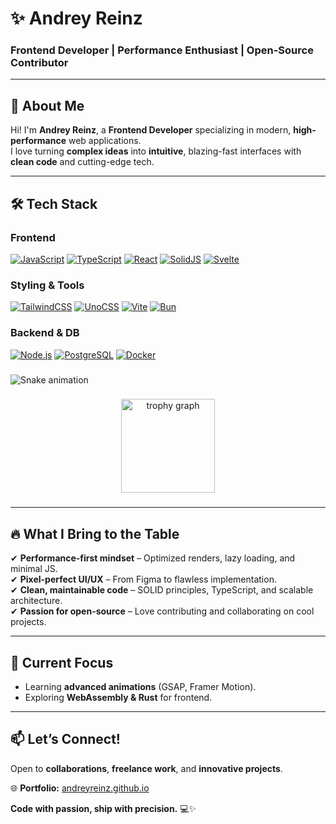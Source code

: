 # ✨ **Andrey Reinz**  
### **Frontend Developer | Performance Enthusiast | Open-Source Contributor**  

---

## 🚀 **About Me**  
Hi! I'm **Andrey Reinz**, a **Frontend Developer** specializing in modern, **high-performance** web applications.  
I love turning **complex ideas** into **intuitive**, blazing-fast interfaces with **clean code** and cutting-edge tech.  

---

## 🛠️ Tech Stack

### **Frontend**  
[![JavaScript](https://img.shields.io/badge/JavaScript-F7DF1E?style=for-the-badge&logo=javascript&logoColor=black)](https://developer.mozilla.org/en-US/docs/Web/JavaScript)
[![TypeScript](https://img.shields.io/badge/TypeScript-3178C6?style=for-the-badge&logo=typescript&logoColor=white)](https://www.typescriptlang.org/)
[![React](https://img.shields.io/badge/React-61DAFB?style=for-the-badge&logo=react&logoColor=black)](https://react.dev/)
[![SolidJS](https://img.shields.io/badge/SolidJS-2C4F7C?style=for-the-badge&logo=solid&logoColor=white)](https://www.solidjs.com/)
[![Svelte](https://img.shields.io/badge/Svelte-FF3E00?style=for-the-badge&logo=svelte&logoColor=white)](https://svelte.dev/)

### **Styling & Tools**  
[![TailwindCSS](https://img.shields.io/badge/Tailwind-06B6D4?style=for-the-badge&logo=tailwindcss&logoColor=white)](https://tailwindcss.com/)
[![UnoCSS](https://img.shields.io/badge/UnoCSS-333333?style=for-the-badge&logo=unocss&logoColor=white)](https://unocss.dev/)
[![Vite](https://img.shields.io/badge/Vite-646CFF?style=for-the-badge&logo=vite&logoColor=white)](https://vitejs.dev/)
[![Bun](https://img.shields.io/badge/Bun-000000?style=for-the-badge&logo=bun&logoColor=white)](https://bun.sh/)

### **Backend & DB**  
[![Node.js](https://img.shields.io/badge/Node.js-339933?style=for-the-badge&logo=node.js&logoColor=white)](https://nodejs.org/)
[![PostgreSQL](https://img.shields.io/badge/PostgreSQL-4169E1?style=for-the-badge&logo=postgresql&logoColor=white)](https://www.postgresql.org/)
[![Docker](https://img.shields.io/badge/Docker-2496ED?style=for-the-badge&logo=docker&logoColor=white)](https://www.docker.com/)

###

<img src="https://raw.githubusercontent.com/sensei-this/sensei-this/main/snake.svg" alt="Snake animation" />

###

<div align="center">
  <img src="https://github-profile-trophy.vercel.app?username=sensei-this&theme=dracula&column=-1&row=1&margin-w=8&margin-h=8&no-bg=false&no-frame=false&order=4" height="150" alt="trophy graph"  />
</div>

###
---

## 🔥 **What I Bring to the Table**  
✔ **Performance-first mindset** – Optimized renders, lazy loading, and minimal JS.  
✔ **Pixel-perfect UI/UX** – From Figma to flawless implementation.  
✔ **Clean, maintainable code** – SOLID principles, TypeScript, and scalable architecture.  
✔ **Passion for open-source** – Love contributing and collaborating on cool projects.  

---

## 🌱 **Current Focus**  
- Learning **advanced animations** (GSAP, Framer Motion).  
- Exploring **WebAssembly & Rust** for frontend.  

---

## 📫 **Let’s Connect!**  
Open to **collaborations**, **freelance work**, and **innovative projects**.  

🌐 **Portfolio:** [andreyreinz.github.io](https://andreyreinz.github.io)  

**Code with passion, ship with precision.** 💻✨  
